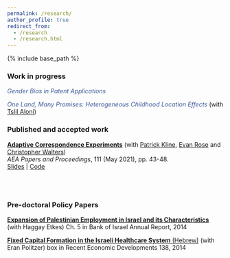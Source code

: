 ```yaml
---
permalink: /research/
author_profile: true
redirect_from:
  - /research
  - /research.html
---
```


{% include base_path %}


### Work in progress

<span style="color:#3b5998">*Gender Bias in Patent Applications*</span>

<span style="color:#3b5998">*One Land, Many Promises: Heterogeneous Childhood Location Effects*</span> (with [Tslil Aloni](https://sites.google.com/view/tslil-aloni/home?authuser=0)) 

<!---

**Parents' Job Loss and Children's Mobility: Evidence from Israel** (with [Tslil Aloni](https://sites.google.com/view/tslil-aloni/home?authuser=0)) 

**Head to the Foxes or Tail to the Lions? The Importance of Childhood Relative Earnings** (with [Tslil Aloni](https://sites.google.com/view/tslil-aloni/home?authuser=0) and 
[Tom Zohar](https://web.stanford.edu/~tzohar/))

}
-->

### Published and accepted work

[**Adaptive Correspondence Experiments**](https://eml.berkeley.edu/~pkline/papers/skynet.pdf) (with [Patrick Kline](https://eml.berkeley.edu/~pkline/), [Evan Rose](https://ekrose.github.io/) and [Christopher Walters](https://eml.berkeley.edu/~crwalters/))   
*AEA Papers and Proceedings*, 111 (May 2021), pp. 43-48. \
[Slides](/files/AdaptiveCorrespondenceExperiments_Slides.pdf) | [Code](/files/AdaptiveCorrespondenceExperiments_code.zip) 



<br/><br/>
### Pre-doctoral Policy Papers

[**Expansion of Palestinian Employment in Israel and its Characteristics**](https://www.boi.org.il/en/NewsAndPublications/PressReleases/Pages/030315-PalestinianEmployment.aspx) (with Haggay Etkes)  Ch. 5  in Bank of Israel Annual Report, 2014

[**Fixed Capital Formation in the Israeli Healthcare System** (Hebrew)](https://www.boi.org.il/he/NewsAndPublications/PressReleases/Pages/19-11-2014-Seker138-Health.aspx) (with Eran Politzer) box in Recent Economic Developments 138, 2014